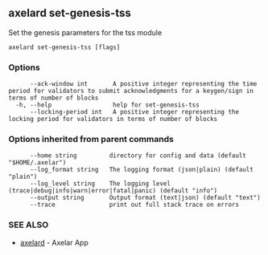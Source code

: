 ## axelard set-genesis-tss

Set the genesis parameters for the tss module

```
axelard set-genesis-tss [flags]
```

### Options

```
      --ack-window int       A positive integer representing the time period for validators to submit acknowledgments for a keygen/sign in terms of number of blocks
  -h, --help                 help for set-genesis-tss
      --locking-period int   A positive integer representing the locking period for validators in terms of number of blocks
```

### Options inherited from parent commands

```
      --home string         directory for config and data (default "$HOME/.axelar")
      --log_format string   The logging format (json|plain) (default "plain")
      --log_level string    The logging level (trace|debug|info|warn|error|fatal|panic) (default "info")
      --output string       Output format (text|json) (default "text")
      --trace               print out full stack trace on errors
```

### SEE ALSO

- [axelard](axelard.md)	 - Axelar App
